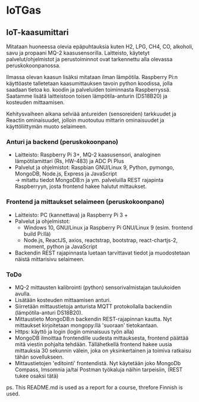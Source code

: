 # IoTGas
## IoT-kaasumittari 
Mitataan huoneessa olevia epäpuhtauksia kuten H2, LPG, CH4, CO, alkoholi, savu ja propaani MQ-2 kaasusensorilla. Laitteisto, käytetyt palvelut/ohjelmistot ja perustoiminnot ovat tarkennettu alla olevassa peruskokoonpanossa.

Ilmassa olevan kaasun lisäksi mitataan ilman lämpötila. Raspberry Pi:n käyttöaste talletetaan kaasumittauksen tavoin python koodissa, jolla saadaan tietoa ko. koodin ja palveluiden toiminnasta Raspberryssä. Saatamme lisätä laitteistoon toisen lämpötila-anturin (DS18B20) ja kosteuden mittaamisen.    

Kehitysvaiheen aikana selviää antureiden (sensoreiden) tarkkuudet ja Reactin ominaisuudet, jolloin muotoutuu mittarin ominaisuudet ja käyttöliittymän muoto selaimeen.   

### Anturi ja backend (peruskokoonpano)
- Laitteisto: Raspberry Pi 3+, MQ-2 kaasusensori, analoginen lämpötilamittari (Rs, HW-483) ja ADC Pi Plus
- Palvelut ja ohjelmistot: Raspbian GNU/Linux 9, Python, pymongo, MongoDB, Node.js, Express ja JavaScript  
-> mitattu tiedot MongoDB:n ja ym. palveluilla REST rajapinta Raspberryyn, josta frontend hakee halutut mittaukset.  

### Frontend ja mittaukset selaimeen (peruskokoonpano)
- Laitteisto: PC (kannettava) ja Raspberry Pi 3 + 
- Palvelut ja ohjelmistot: 
  - Windows 10, GNU/Linux ja Raspberry Pi GNU/Linux 9 (esim. frontend build Pi:llä)
  - Node.js, ReactJS, axios, reactstrap, bootstrap, react-chartjs-2, moment, python ja JavaScript 
- Backendin REST rajapinnasta luetaan tarvittavat tiedot ja muodostetaan näistä mittarisivu selaimeen.
 
### ToDo
- MQ-2 mittausten kalibrointi (python) sensorivalmistajan taulukoiden avulla. 
- Lisätään kosteuden mittaamisen anturi.  
- Siirretään mittaustietoja anturista MQTT protokollalla backendiin (lämpötila-anturi DS18B20). 
- Mittaustieto MongoDB:n backendin REST-rajapinnan kautta. Nyt mittaukset kirjoitetaan mongopy:llä 'suoraan' tietokantaan. 
- Https: käyttö ja login (login ominaisuus työn alla)
- MongoDB ilmoittaa frontendille uudesta mittauksesta, frontend päättää mitä viestin pohjalta tehdään. 
  Tällähetkellä frontend hakee uusia mittauksia 30 sekunnin välein, joka on yksinkertainen ja toimiva ratkaisu tähän sovellukseen. 
- Mittaustietojen 'editointi' frontendistä.  Nyt käytetään joko MongoDb Compass, Imsomnia ja/tai Postman työkaluja näihin tarpeisiin, (REST tukee osaksi tätä) 

ps. This README.md is used as a report for a course, threfore Finnish is used. 
